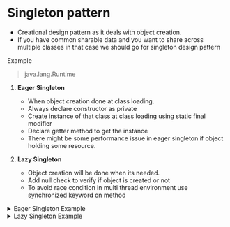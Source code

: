 # Singleton pattern
- Creational design pattern as it deals with object creation.
- If you have common sharable data and you want to share across multiple classes in that case we should go for singleton design pattern

Example
> java.lang.Runtime

1. **Eager Singleton**
    - When object creation done at class loading.
    - Always declare constructor as private
    - Create instance of that class at class loading using static final modifier
    - Declare getter method to get the instance
    - There might be some performance issue in eager singleton if object holding some resource.
  
2. **Lazy Singleton**
    - Object creation will be done when its needed.
    - Add null check to verify if object is created or not
    - To avoid race condition in multi thread environment use synchronized keyword on method


<details>
    <summary> Eager Singleton Example </summary>
    ```java
    class EagerSinglton{
         private static final EagerSinglton instance = new EagerSinglton();

         private EagerSinglton(){
         }

        public static EagerSinglton getInstance(){
            return instance;
        }
    }
    
    public class MyClass {
    
        public static void main(String args[]) {
            EagerSinglton e1 = EagerSinglton.getInstance();
     
            System.out.println("EagerSinglton " + e1.hashCode());
     
            EagerSinglton e2 = EagerSinglton.getInstance();
     
             System.out.println("EagerSinglton " + e2.hashCode());
        }
    }
    ```
</details>

<details>

<summary> Lazy Singleton Example </summary>
  
</details>
